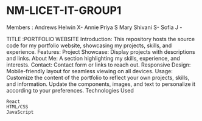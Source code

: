 # NM-LICET-IT-GROUP1
Members :
Andrews Helwin X- 
Annie Priya S
Mary Shivani S- 
Sofia J -

TITLE :PORTFOLIO WEBSITE
Introduction:
This repository hosts the source code for my portfolio website, showcasing my projects, skills, and experience.
Features:
    Project Showcase: Display projects with descriptions and links.
    About Me: A section highlighting my skills, experience, and interests.
    Contact: Contact form or links to reach out.
    Responsive Design: Mobile-friendly layout for seamless viewing on all devices.
Usage:
Customize the content of the portfolio to reflect your own projects, skills, and information. Update the components, images, and text to personalize it according to your preferences.
Technologies Used

    React
    HTML/CSS
    JavaScript
